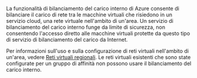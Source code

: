 
La funzionalità di bilanciamento del carico interno di Azure consente di bilanciare il carico di rete tra le macchine virtuali che risiedono in un servizio cloud, una rete virtuale nell'ambito di un'area. Un servizio di bilanciamento del carico interno funge da limite di sicurezza, non consentendo l'accesso diretto alle macchine virtuali protette da questo tipo di servizio di bilanciamento del carico da Internet.

Per informazioni sull'uso e sulla configurazione di reti virtuali nell'ambito di un'area, vedere [Reti virtuali regionali](../articles/virtual-networks-migrate-to-regional-vnet.md). Le reti virtuali esistenti che sono state configurate per un gruppo di affinità non possono usare il bilanciamento del carico interno.

<!---HONumber=AcomDC_0224_2016-->